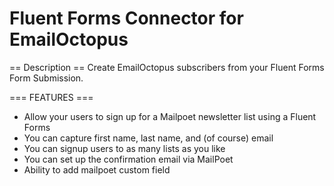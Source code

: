 # Fluent Forms Connector for EmailOctopus

== Description ==
Create EmailOctopus subscribers from your Fluent Forms Form Submission.

=== FEATURES ===

- Allow your users to sign up for a Mailpoet newsletter list using a Fluent Forms
- You can capture first name, last name, and (of course) email
- You can signup users to as many lists as you like
- You can set up the confirmation email via MailPoet
- Ability to add mailpoet custom field
